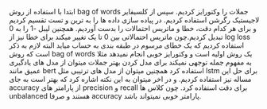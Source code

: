 ابتدا با استفاده از روش bag of words جملات را وکتورایز کردیم.
سپس از کلسیفایر لاجیستیک رگرشن استفاده کردیم.
در پیاده سازی داده ها را به ترین و تست تقسیم کردیم و برای هر کدام دقت، خطا و ماتریس احتمالات را بدست آوردیم.
همچنین لیبل -1 را به 0 تبدیل کردیم.چون ماتریس احتمالاتی بین 0 تا یک تغییر میکند
برای خطا نیز از log loss استفاده کردیم که یک خطای مرسوم در طبقه بندی به حساب میاید
البته لازم به ذکر است که روش bag of words یک روش اولیه است و وکتورایز خوبی انجام نمیدهد مثلا به مفهوم جمله توجهی نمیکند
برای مدل کردن بهتر جملات میتوان از مدل های یادگیری عمیق مانند bert استفاده کرد
همچنین میتوان از مدل های ترتیبی مثل lstm برای حل این مساله نیز استفاده کردیم.
و در اخر میتوان به این نکته اشاره کرد که بهتر است به جای accuracy از پارامتر های precision و recall برای دقت استفاده کرد. چون کلاس ها unbalanced هستند و صرفا accuracy پارامتر خوبی نمیتواند باشد.

